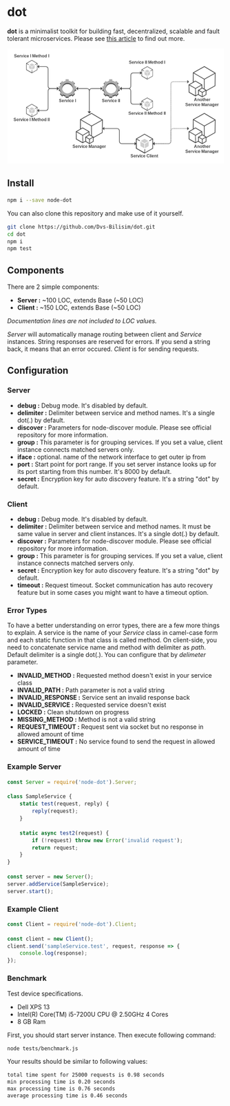 # dot

**dot** is a minimalist toolkit for building fast, decentralized, scalable and fault tolerant microservices.
Please see [this article](http://umuplus.tumblr.com/post/179665842906/dot-yet-another-microservice-framework) to find out more.

![Dot Schema](https://raw.githubusercontent.com/Dvs-Bilisim/dot/master/dot.png "Dot Schema")

## Install

```bash
npm i --save node-dot
```

You can also clone this repository and make use of it yourself.

```bash
git clone https://github.com/Dvs-Bilisim/dot.git
cd dot
npm i
npm test
```

## Components

There are 2 simple components:

- **Server  :** ~100 LOC, extends Base (~50 LOC)
- **Client  :** ~150 LOC, extends Base (~50 LOC)

*Documentation lines are not included to LOC values.*

*Server* will automatically manage routing between client and *Service* instances.
String responses are reserved for errors. If you send a string back, it means that an error occured.
*Client* is for sending requests.

## Configuration

### Server

- **debug       :** Debug mode. It's disabled by default.
- **delimiter   :** Delimiter between service and method names. It's a single dot(.) by default.
- **discover    :** Parameters for node-discover module. Please see official repository for more information.
- **group       :** This parameter is for grouping services. If you set a value, client instance connects matched servers only.
- **iface       :** optional. name of the network interface to get outer ip from
- **port        :** Start point for port range. If you set server instance looks up for its port starting from this number. It's 8000 by default.
- **secret      :** Encryption key for auto discovery feature. It's a string "dot" by default.

### Client

- **debug       :** Debug mode. It's disabled by default.
- **delimiter   :** Delimiter between service and method names. It must be same value in server and client instances. It's a single dot(.) by default.
- **discover    :** Parameters for node-discover module. Please see official repository for more information.
- **group       :** This parameter is for grouping services. If you set a value, client instance connects matched servers only.
- **secret      :** Encryption key for auto discovery feature. It's a string "dot" by default.
- **timeout     :** Request timeout. Socket communication has auto recovery feature but in some cases you might want to have a timeout option.

### Error Types

To have a better understanding on error types, there are a few more things to explain.
A service is the name of your *Service* class in camel-case form and each static function in that class is called method.
On client-side, you need to concatenate service name and method with delimiter as *path*. Default delimiter is a single dot(.).
You can configure that by *delimeter* parameter.

- **INVALID_METHOD      :** Requested method doesn't exist in your service class
- **INVALID_PATH        :** Path parameter is not a valid string
- **INVALID_RESPONSE    :** Service sent an invalid response back
- **INVALID_SERVICE     :** Requested service doesn't exist
- **LOCKED              :** Clean shutdown on progress
- **MISSING_METHOD      :** Method is not a valid string
- **REQUEST_TIMEOUT     :** Request sent via socket but no response in allowed amount of time
- **SERVICE_TIMEOUT     :** No service found to send the request in allowed amount of time

### Example Server

```js
const Server = require('node-dot').Server;

class SampleService {
    static test(request, reply) {
        reply(request);
    }

    static async test2(request) {
        if (!request) throw new Error('invalid request');
        return request;
    }
}

const server = new Server();
server.addService(SampleService);
server.start();
```

### Example Client

```js
const Client = require('node-dot').Client;

const client = new Client();
client.send('sampleService.test', request, response => {
    console.log(response);
});
```

### Benchmark

Test device specifications.

- Dell XPS 13
- Intel(R) Core(TM) i5-7200U CPU @ 2.50GHz 4 Cores
- 8 GB Ram

First, you should start server instance. Then execute following command:

```bash
node tests/benchmark.js
```

Your results should be similar to following values:

```text
total time spent for 25000 requests is 0.98 seconds
min processing time is 0.20 seconds
max processing time is 0.76 seconds
average processing time is 0.46 seconds
```
